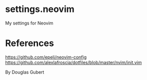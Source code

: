 # settings.neovim
My settings for Neovim

# References
https://github.com/epeli/neovim-config
https://github.com/alexlafroscia/dotfiles/blob/master/nvim/init.vim

By Douglas Gubert
